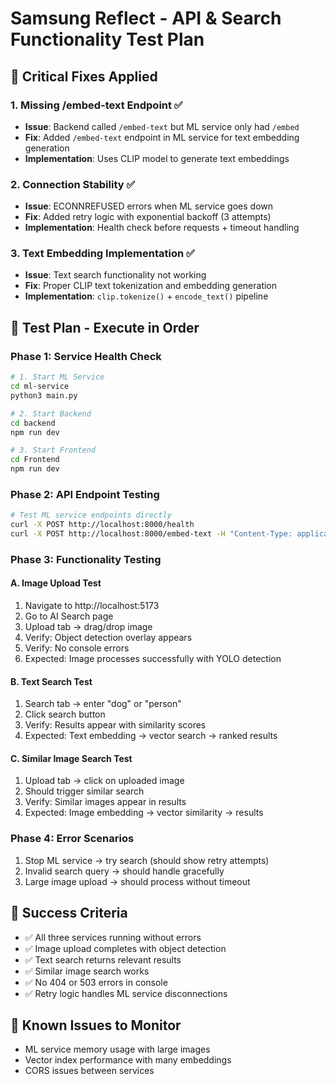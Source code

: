 # Samsung Reflect - API & Search Functionality Test Plan

## 🔧 Critical Fixes Applied

### 1. **Missing /embed-text Endpoint** ✅
- **Issue**: Backend called `/embed-text` but ML service only had `/embed`
- **Fix**: Added `/embed-text` endpoint in ML service for text embedding generation
- **Implementation**: Uses CLIP model to generate text embeddings

### 2. **Connection Stability** ✅  
- **Issue**: ECONNREFUSED errors when ML service goes down
- **Fix**: Added retry logic with exponential backoff (3 attempts)
- **Implementation**: Health check before requests + timeout handling

### 3. **Text Embedding Implementation** ✅
- **Issue**: Text search functionality not working
- **Fix**: Proper CLIP text tokenization and embedding generation
- **Implementation**: `clip.tokenize()` + `encode_text()` pipeline

## 🧪 Test Plan - Execute in Order

### Phase 1: Service Health Check
```bash
# 1. Start ML Service
cd ml-service
python3 main.py

# 2. Start Backend  
cd backend
npm run dev

# 3. Start Frontend
cd Frontend
npm run dev
```

### Phase 2: API Endpoint Testing
```bash
# Test ML service endpoints directly
curl -X POST http://localhost:8000/health
curl -X POST http://localhost:8000/embed-text -H "Content-Type: application/json" -d '{"text":"dog in park"}'
```

### Phase 3: Functionality Testing

#### A. **Image Upload Test**
1. Navigate to http://localhost:5173
2. Go to AI Search page
3. Upload tab → drag/drop image
4. Verify: Object detection overlay appears
5. Verify: No console errors
6. Expected: Image processes successfully with YOLO detection

#### B. **Text Search Test**  
1. Search tab → enter "dog" or "person"
2. Click search button
3. Verify: Results appear with similarity scores
4. Expected: Text embedding → vector search → ranked results

#### C. **Similar Image Search Test**
1. Upload tab → click on uploaded image
2. Should trigger similar search
3. Verify: Similar images appear in results
4. Expected: Image embedding → vector similarity → results

### Phase 4: Error Scenarios
1. Stop ML service → try search (should show retry attempts)
2. Invalid search query → should handle gracefully
3. Large image upload → should process without timeout

## 🎯 Success Criteria
- ✅ All three services running without errors
- ✅ Image upload completes with object detection
- ✅ Text search returns relevant results  
- ✅ Similar image search works
- ✅ No 404 or 503 errors in console
- ✅ Retry logic handles ML service disconnections

## 🚨 Known Issues to Monitor
- ML service memory usage with large images
- Vector index performance with many embeddings
- CORS issues between services
